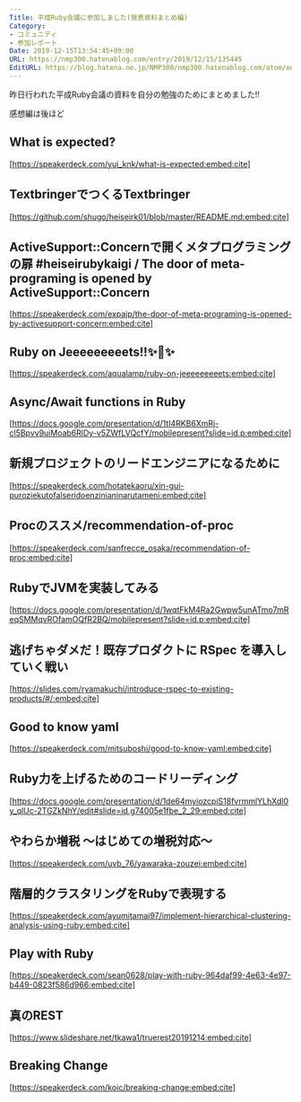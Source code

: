 ```yaml
---
Title: 平成Ruby会議に参加しました(発表資料まとめ編)
Category:
- コミュニティ
- 参加レポート
Date: 2019-12-15T13:54:45+09:00
URL: https://nmp300.hatenablog.com/entry/2019/12/15/135445
EditURL: https://blog.hatena.ne.jp/NMP300/nmp300.hatenablog.com/atom/entry/26006613484288398
---
```


昨日行われた平成Ruby会議の資料を自分の勉強のためにまとめました‼️

感想編は後ほど

## What is expected?

[https://speakerdeck.com/yui_knk/what-is-expected:embed:cite]


## TextbringerでつくるTextbringer

[https://github.com/shugo/heiseirk01/blob/master/README.md:embed:cite]


## ActiveSupport::Concernで開くメタプログラミングの扉 #heiseirubykaigi / The door of meta-programing is opened by ActiveSupport::Concern


[https://speakerdeck.com/expajp/the-door-of-meta-programing-is-opened-by-activesupport-concern:embed:cite]


## Ruby on Jeeeeeeeeets!!✨🚀✨

[https://speakerdeck.com/aqualamp/ruby-on-jeeeeeeeeets:embed:cite]


## Async/Await functions in Ruby

[https://docs.google.com/presentation/d/1tI4RKB6XmRj-cl5Bpvv9uiMoab6RlDy-v5ZWfLVQcfY/mobilepresent?slide=id.p:embed:cite]

## 新規プロジェクトのリードエンジニアになるために


[https://speakerdeck.com/hotatekaoru/xin-gui-puroziekutofalseridoenzinianinarutameni:embed:cite]


## Procのススメ/recommendation-of-proc

[https://speakerdeck.com/sanfrecce_osaka/recommendation-of-proc:embed:cite]


## RubyでJVMを実装してみる

[https://docs.google.com/presentation/d/1wqtFkM4Ra2Gwpw5unATmo7mReqSMMqvROfamOQfR2BQ/mobilepresent?slide=id.p:embed:cite]


## 逃げちゃダメだ！既存プロダクトに RSpec を導入していく戦い

[https://slides.com/ryamakuchi/introduce-rspec-to-existing-products/#/:embed:cite]


## Good to know yaml


[https://speakerdeck.com/mitsuboshi/good-to-know-yaml:embed:cite]


## Ruby力を上げるためのコードリーディング


[https://docs.google.com/presentation/d/1de64myiozcpiS18fvrmmlYLhXdl0y_qlUc-2TGZkNhY/edit#slide=id.g74005e1fbe_2_29:embed:cite]


## やわらか増税 〜はじめての増税対応〜


[https://speakerdeck.com/uvb_76/yawaraka-zouzei:embed:cite]


## 階層的クラスタリングをRubyで表現する


[https://speakerdeck.com/ayumitamai97/implement-hierarchical-clustering-analysis-using-ruby:embed:cite]


## Play with Ruby

[https://speakerdeck.com/sean0628/play-with-ruby-964daf99-4e63-4e97-b449-0823f586d966:embed:cite]

## 真のREST


[https://www.slideshare.net/tkawa1/truerest20191214:embed:cite]


## Breaking Change

[https://speakerdeck.com/koic/breaking-change:embed:cite]

